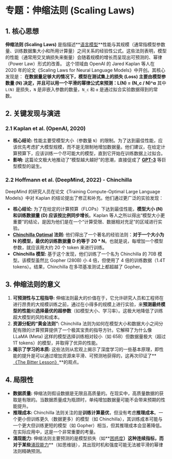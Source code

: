 # 专题：伸缩法则 (Scaling Laws)
## 1. 核心思想
**伸缩法则 (Scaling Laws)** 是指描述**[语言模型](./Lecture1-Language-Models.md)**性能与其规模（通常指模型参数量、训练数据集大小和所用计算量）之间关系的经验性公式。这些法则表明，模型的性能（通常用交叉熵损失来衡量）会随着规模的增长而呈现出可预测的、幂律（Power Law）形式的改善。
这个领域由 OpenAI 的 Jared Kaplan 等人在 2020 年的论文《Scaling Laws for Neural Language Models》中开创。其核心发现是：
**在数据量足够大的情况下，模型在测试集上的损失 (Loss) 主要由模型参数量 (N) 决定，并且可以用一个平滑的幂律公式来预测：L(N) = (N_c / N)^α**
其中 `L(N)` 是损失，`N` 是非嵌入参数的数量，`N_c` 和 `α` 是通过拟合实验数据得到的常数。
## 2. 关键发现与演进
### 2.1 Kaplan et al. (OpenAI, 2020)
*   **核心结论:** 性能主要受模型大小（参数量 `N`）的限制。为了达到最佳性能，应该优先考虑扩大模型规模，而不是无限制地增加数据量。他们建议，在给定计算预算下，应该训练一个尽可能大的模型，直到它开始在训练数据上过拟合。
*   **影响:** 这篇论文极大地推动了“模型越大越好”的思潮，直接促成了 **[GPT-3](./Lecture1-GPT-4.md)** 等巨型模型的诞生。
### 2.2 Hoffmann et al. (DeepMind, 2022) - Chinchilla
DeepMind 的研究人员在论文《Training Compute-Optimal Large Language Models》中对 Kaplan 的结论提出了修正和补充。他们通过更广泛的实验发现：
*   **核心结论:** 为了在给定的计算预算（FLOPs）下达到最佳性能，**模型大小 (N) 和训练数据量 (D) 应该按比例同步增长**。Kaplan 等人之所以得出“模型大小更重要”的结论，是因为他们是在一个“计算受限、数据相对充足”的区域进行实验。
*   **[Chinchilla Optimal](./Lecture1-Chinchilla-Optimal.md) 法则:** 他们得出了一个著名的经验法则：**对于一个大小为 N 的模型，最优的训练数据量 D 约等于 20 * N**。也就是说，每增加一个模型参数，就应该用大约 20 个 token 来进行训练。
*   **Chinchilla 模型:** 基于这个发现，他们训练了一个名为 Chinchilla 的 70B 模型。该模型虽然比 Gopher (280B) 小 4 倍，但使用了 4 倍的训练数据（1.4T tokens）。结果，Chinchilla 在多项基准测试上都超越了 Gopher。
## 3. 伸缩法则的意义
1.  **可预测性与工程指导:** 伸缩法则最大的价值在于，它允许研究人员和工程师在进行昂贵的大规模训练之前，通过在小得多的规模上进行实验，来**预测最终模型的性能**和**选择最优的超参数**（如模型大小、学习率）。这极大地降低了训练超大模型的风险和成本。
2.  **资源分配的“黄金法则”:** Chinchilla 法则为如何在模型大小和数据大小之间分配有限的计算预算提供了一个极其宝贵的指导方针。它解释了为什么像 LLaMA (Meta) 这样的模型选择训练相对较小（如 65B）但数据量极大（超过 1T tokens）的模型，并取得了优异的性能。
3.  **揭示了学习的本质:** 这些法则从宏观上揭示了深度学习的一些基本原理，即性能的提升是可以通过增加资源来平滑、可预测地获得的，这再次印证了**[《The Bitter Lesson》](./Lecture1-The-Bitter-Lesson.md)**的观点。
## 4. 局限性
*   **数据质量:** 伸缩法则假设数据是无限且高质量的。在现实中，高质量数据的获取是有限的。当数据质量成为瓶颈时，单纯增加数据量可能不会带来预期的性能提升。
*   **推理成本:** Chinchilla 法则关注的是**训练计算最优**，但没有考虑**推理成本**。一个更小但训练更久（数据更多）的模型（如 Chinchilla），其训练成本可能与一个更大但训练更短的模型（如 Gopher）相当，但其推理成本会显著降低。在实际应用中，这是一个非常重要的考量。
*   **涌现能力:** 伸缩法则主要预测的是模型损失（如**[困惑度](./Lecture1-Perplexity.md)**）这种连续指标，而对于某些**[涌现能力](./Lecture1-Emergent-Behavior.md)**（如思维链），其出现时机和强度可能无法被平滑的幂律法则精确预测。